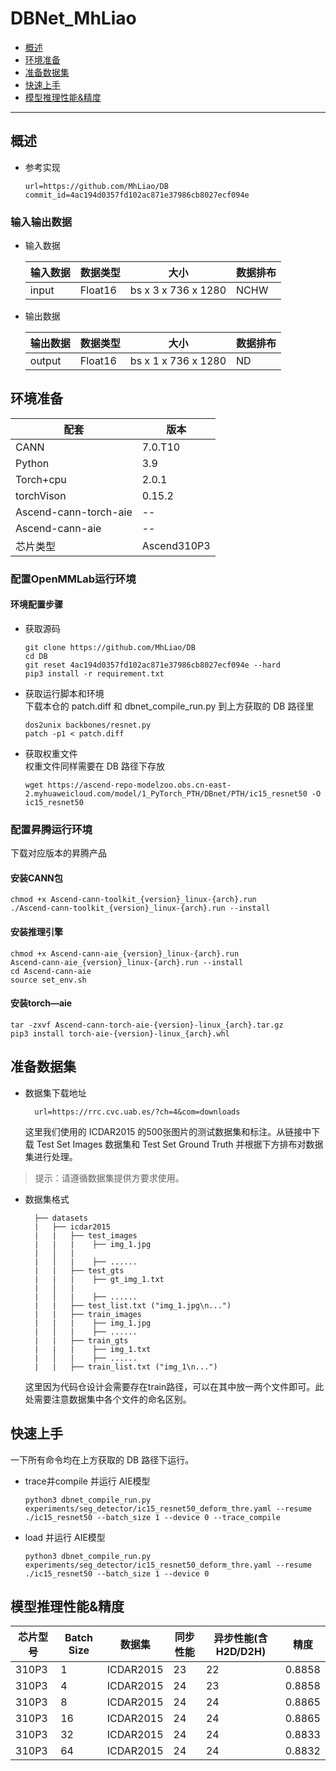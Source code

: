 # DBNet_MhLiao

- [概述](#ABSTRACT)
- [环境准备](#ENV_PREPARE)
- [准备数据集](#DATASET_PREPARE)
- [快速上手](#QUICK_START)
- [模型推理性能&精度](#INFER_PERFORM)
  
***

## 概述 <a name="ABSTRACT"></a>
- 参考实现
  ```
  url=https://github.com/MhLiao/DB 
  commit_id=4ac194d0357fd102ac871e37986cb8027ecf094e  
  ```
### 输入输出数据
- 输入数据

  | 输入数据 | 数据类型 | 大小                 | 数据排布 |
  | ------- | -------- | ------------------- | ------- |
  | input   | Float16 | bs x 3 x 736 x 1280 | NCHW    |

- 输出数据
  
  | 输出数据 | 数据类型 | 大小                 | 数据排布 |
  | ------- | -------- | ------------------- | ------- |
  | output  | Float16  | bs x 1 x 736 x 1280 | ND      |

## 环境准备 <a name="ENV_PREPARE"></a>
| 配套                   | 版本            | 
|-----------------------|-----------------| 
| CANN                  | 7.0.T10 |
| Python                | 3.9        |                                                           
| Torch+cpu             | 2.0.1           |
| torchVison            | 0.15.2          | 
| Ascend-cann-torch-aie | --              |
| Ascend-cann-aie       | --              |
| 芯片类型               | Ascend310P3     |
### 配置OpenMMLab运行环境
#### 环境配置步骤
- 获取源码
  ```
  git clone https://github.com/MhLiao/DB 
  cd DB
  git reset 4ac194d0357fd102ac871e37986cb8027ecf094e --hard
  pip3 install -r requirement.txt
  ```
- 获取运行脚本和环境  
  下载本仓的 patch.diff 和 dbnet_compile_run.py 到上方获取的 DB 路径里
  ```
  dos2unix backbones/resnet.py
  patch -p1 < patch.diff
  ```
- 获取权重文件  
  权重文件同样需要在 DB 路径下存放
  ```
  wget https://ascend-repo-modelzoo.obs.cn-east-2.myhuaweicloud.com/model/1_PyTorch_PTH/DBnet/PTH/ic15_resnet50 -O ic15_resnet50
  ```

### 配置昇腾运行环境
下载对应版本的昇腾产品
#### 安装CANN包

```
chmod +x Ascend-cann-toolkit_{version}_linux-{arch}.run 
./Ascend-cann-toolkit_{version}_linux-{arch}.run --install
```

#### 安装推理引擎

```
chmod +x Ascend-cann-aie_{version}_linux-{arch}.run
Ascend-cann-aie_{version}_linux-{arch}.run --install
cd Ascend-cann-aie
source set_env.sh
```

#### 安装torch—aie

```
tar -zxvf Ascend-cann-torch-aie-{version}-linux_{arch}.tar.gz
pip3 install torch-aie-{version}-linux_{arch}.whl
```

## 准备数据集 <a name="DATASET_PREPARE"></a>
- 数据集下载地址
  ```
    url=https://rrc.cvc.uab.es/?ch=4&com=downloads
  ```
  这里我们使用的 ICDAR2015 的500张图片的测试数据集和标注。从链接中下载 Test Set Images 数据集和 Test Set Ground Truth 并根据下方排布对数据集进行处理。
> 提示：请遵循数据集提供方要求使用。

- 数据集格式
  ```
    ├── datasets
    |   ├── icdar2015
    |   |   ├── test_images
    |   |   |    ├── img_1.jpg
    |   │   |    
    |   │   |    ├── ......
    |   |   ├── test_gts
    |   |   |    ├── gt_img_1.txt
    |   │   |    
    |   │   |    ├── ......
    |   |   ├── test_list.txt ("img_1.jpg\n...")
    |   |   ├── train_images
    |   |   |    ├── img_1.jpg
    |   │   |    ├── ......
    |   |   ├── train_gts
    |   |   |    ├── img_1.txt
    |   │   |    ├── ......
    |   |   ├── train_list.txt ("img_1\n...")
  ```
  这里因为代码仓设计会需要存在train路径，可以在其中放一两个文件即可。此处需要注意数据集中各个文件的命名区别。

## 快速上手 <a name="QUICK_START"></a>
一下所有命令均在上方获取的 DB 路径下运行。

- trace并compile 并运行 AIE模型
  ```
  python3 dbnet_compile_run.py experiments/seg_detector/ic15_resnet50_deform_thre.yaml --resume ./ic15_resnet50 --batch_size 1 --device 0 --trace_compile
  ```

- load 并运行 AIE模型
  ```
  python3 dbnet_compile_run.py experiments/seg_detector/ic15_resnet50_deform_thre.yaml --resume ./ic15_resnet50 --batch_size 1 --device 0 
  ```

## 模型推理性能&精度 <a name="INFER_PERFORM"></a>
| 芯片型号 | Batch Size | 数据集    | 同步性能 | 异步性能(含H2D/D2H) | 精度 |
|---------|------------|-----------|------|------|------|
| 310P3   | 1          | ICDAR2015 | 23 | 22 | 0.8858 |
| 310P3   | 4          | ICDAR2015 | 24 | 23 | 0.8858 |
| 310P3   | 8          | ICDAR2015 | 24 | 24 | 0.8865 |
| 310P3   | 16         | ICDAR2015 | 24 | 24 | 0.8865 |
| 310P3   | 32         | ICDAR2015 | 24 | 24 | 0.8833 |
| 310P3   | 64         | ICDAR2015 | 24 | 24 | 0.8832 |